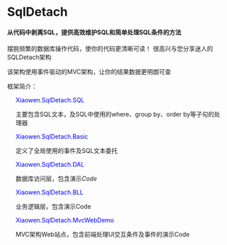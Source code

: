 # SqlDetach
<h4>从代码中剥离SQL，提供高效维护SQL和简单处理SQL条件的方法</h4>
<div>
    <p>摆脱频繁的数据库操作代码，使你的代码更清晰可读！ 很高兴与您分享迷人的SQLDetach架构</p>
    <p>该架构使用事件驱动的MVC架构，让你的结果数据更明朗可查</p>
</div>
<div class="content projectdesc">
    <p>框架简介：</p>
    <p style="margin-left:20px;color:blue;">Xiaowen.SqlDetach.SQL</p>
    <p style="margin-left:20px;">主要包含SQL文本，及SQL中使用的where、group by、order by等子句的处理器</p>
    <p style="margin-left:20px;"></p>
    <p style="margin-left:20px;color:blue;">Xiaowen.SqlDetach.Basic</p>
    <p style="margin-left:20px;">定义了全局使用的事件及SQL文本委托</p>
    <p style="margin-left:20px;color:blue;">Xiaowen.SqlDetach.DAL</p>
    <p style="margin-left:20px;">数据库访问层，包含演示<em>Code</em></p>
    <p style="margin-left:20px;color:blue;">Xiaowen.SqlDetach.BLL</p>
    <p style="margin-left:20px;">业务逻辑层，包含演示Code</p>
    <p style="margin-left:20px;color:blue;">Xiaowen.SqlDetach.MvcWebDemo</p>
    <p style="margin-left:20px;">MVC架构Web站点，包含前端处理UI交互条件及事件的演示Code</p>
</div>
